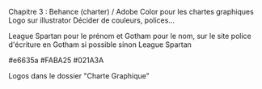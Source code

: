 Chapitre 3 :
Behance (charter) / Adobe Color pour les chartes graphiques
Logo sur illustrator
Décider de couleurs, polices...


League Spartan pour le prénom et Gotham pour le nom, sur le site police d'écriture en Gotham si possible sinon League Spartan

#e6635a
#FABA25
#021A3A

Logos dans le dossier "Charte Graphique" 
